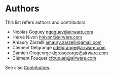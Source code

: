 # Authors

This list refers authors and contributors

* Nicolas Goguey <ngoguey@airware.com>
* Hervé Nivon <hnivon@airware.com>
* Amaury Zarzelli <amaury.zarzelli@gmail.com>
* Clément Delgrange <cdelgrange@airware.com>
* Damien Grogeorge <dgrosgeorge@airware.com>
* Clément Fouquet <cfouquet@airware.com>

See also [Contributors](https://github.com/airware/buzzard/graphs/contributors).
